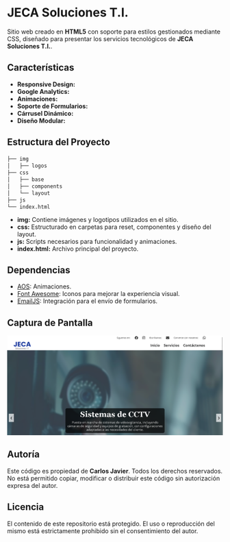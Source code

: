 # JECA Soluciones T.I.

Sitio web creado en **HTML5** con soporte para estilos gestionados mediante CSS, diseñado para presentar los servicios tecnológicos de **JECA Soluciones T.I.**.

## Características

- **Responsive Design:** 
- **Google Analytics:** 
- **Animaciones:** 
- **Soporte de Formularios:** 
- **Cárrusel Dinámico:** 
- **Diseño Modular:** 

## Estructura del Proyecto

```
├── img
│   ├── logos
├── css
│   ├── base
│   ├── components
│   └── layout
├── js
└── index.html
```

- **img:** Contiene imágenes y logotipos utilizados en el sitio.
- **css:** Estructurado en carpetas para reset, componentes y diseño del layout.
- **js:** Scripts necesarios para funcionalidad y animaciones.
- **index.html:** Archivo principal del proyecto.

## Dependencias

- [AOS](https://michalsnik.github.io/aos/): Animaciones.
- [Font Awesome](https://fontawesome.com/): Iconos para mejorar la experiencia visual.
- [EmailJS](https://www.emailjs.com/): Integración para el envío de formularios.

## Captura de Pantalla

![Captura](img/Screenshot.png)

## Autoría

Este código es propiedad de **Carlos Javier**. Todos los derechos reservados. No está permitido copiar, modificar o distribuir este código sin autorización expresa del autor.

## Licencia

El contenido de este repositorio está protegido. El uso o reproducción del mismo está estrictamente prohibido sin el consentimiento del autor.